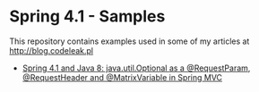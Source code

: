 Spring 4.1 - Samples
====================

This repository contains examples used in some of my articles at http://blog.codeleak.pl

* [Spring 4.1 and Java 8: java.util.Optional as a @RequestParam, @RequestHeader and @MatrixVariable in Spring MVC](http://blog.codeleak.pl/2014/07/Spring41-and-Java8-Optional-as-RequestParam-RequestHeader-MatrixVariable.html)


